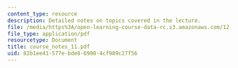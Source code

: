 ```yaml
---
content_type: resource
description: Detailed notes on topics covered in the lecture.
file: /media/https%3A/open-learning-course-data-rc.s3.amazonaws.com/12-808-introduction-to-observational-physical-oceanography-fall-2004/82b1ee41577ebde869004cf989c27f56_course_notes_11.pdf
file_type: application/pdf
resourcetype: Document
title: course_notes_11.pdf
uid: 82b1ee41-577e-bde8-6900-4cf989c27f56
---
```

